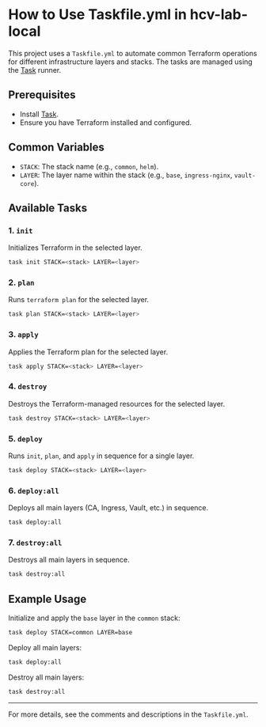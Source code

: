 # How to Use Taskfile.yml in hcv-lab-local

This project uses a `Taskfile.yml` to automate common Terraform operations for different infrastructure layers and stacks. The tasks are managed using the [Task](https://taskfile.dev) runner.

## Prerequisites

- Install [Task](https://taskfile.dev/).
- Ensure you have Terraform installed and configured.

## Common Variables

- `STACK`: The stack name (e.g., `common`, `helm`).
- `LAYER`: The layer name within the stack (e.g., `base`, `ingress-nginx`, `vault-core`).

## Available Tasks

### 1. `init`
Initializes Terraform in the selected layer.
```sh
task init STACK=<stack> LAYER=<layer>
```

### 2. `plan`
Runs `terraform plan` for the selected layer.
```sh
task plan STACK=<stack> LAYER=<layer>
```

### 3. `apply`
Applies the Terraform plan for the selected layer.
```sh
task apply STACK=<stack> LAYER=<layer>
```

### 4. `destroy`
Destroys the Terraform-managed resources for the selected layer.
```sh
task destroy STACK=<stack> LAYER=<layer>
```

### 5. `deploy`
Runs `init`, `plan`, and `apply` in sequence for a single layer.
```sh
task deploy STACK=<stack> LAYER=<layer>
```

### 6. `deploy:all`
Deploys all main layers (CA, Ingress, Vault, etc.) in sequence.
```sh
task deploy:all
```

### 7. `destroy:all`
Destroys all main layers in sequence.
```sh
task destroy:all
```

## Example Usage

Initialize and apply the `base` layer in the `common` stack:
```sh
task deploy STACK=common LAYER=base
```

Deploy all main layers:
```sh
task deploy:all
```

Destroy all main layers:
```sh
task destroy:all
```

---

For more details, see the comments and descriptions in the `Taskfile.yml`.